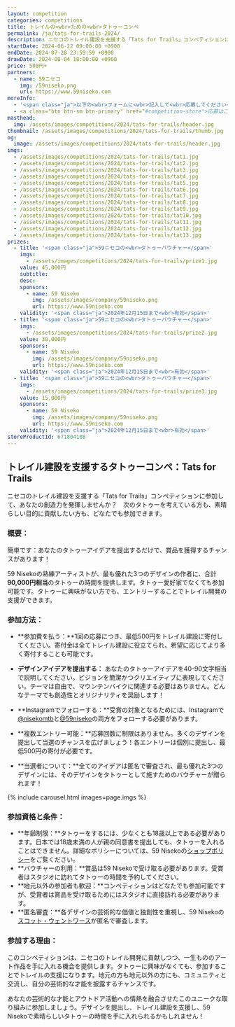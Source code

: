 ```yaml
---
layout: competition
categories: competitions
title: トレイルの<wbr>ための<wbr>タトゥーコンペ
permalink: /ja/tats-for-trails-2024/
description: ニセコのトレイル建設を支援する「Tats for Trails」コンペティションに参加して、あなたの創造力を発揮しませんか？　次のタトゥーを考えている方も、素晴らしい目的に貢献したい方も、どなたでも参加できます。
startDate: 2024-06-22 09:00:00 +0900
endDate: 2024-07-28 23:59:59 +0900
drawDate: 2024-08-04 18:00:00 +0900
price: 500円+
partners:
  - name: 59ニセコ
    img: /59niseko.png
    url: https://www.59niseko.com
moreInfo:
  - '<span class="ja">以下の<wbr>フォームに<wbr>記入して<wbr>応募してください<wbr></span>'
  - <a class="btn btn-sm btn-primary" href="#competition-store">応募はこちらから</a>
masthead:
  img: /assets/images/competitions/2024/tats-for-trails/header.jpg
thumbnail: /assets/images/competitions/2024/tats-for-trails/thumb.jpg
og:
  image: /assets/images/competitions/2024/tats-for-trails/header.jpg
imgs:
  - /assets/images/competitions/2024/tats-for-trails/tat1.jpg
  - /assets/images/competitions/2024/tats-for-trails/tat2.jpg
  - /assets/images/competitions/2024/tats-for-trails/tat3.jpg
  - /assets/images/competitions/2024/tats-for-trails/tat4.jpg
  - /assets/images/competitions/2024/tats-for-trails/tat5.jpg
  - /assets/images/competitions/2024/tats-for-trails/tat6.jpg
  - /assets/images/competitions/2024/tats-for-trails/tat7.jpg
  - /assets/images/competitions/2024/tats-for-trails/tat8.jpg
  - /assets/images/competitions/2024/tats-for-trails/tat9.jpg
  - /assets/images/competitions/2024/tats-for-trails/tat10.jpg
  - /assets/images/competitions/2024/tats-for-trails/tat11.jpg
  - /assets/images/competitions/2024/tats-for-trails/tat12.jpg
  - /assets/images/competitions/2024/tats-for-trails/tat13.jpg
prizes:
  - title: '<span class="ja">59ニセコの<wbr>タトゥーバウチャー</span>'
    imgs:
      - /assets/images/competitions/2024/tats-for-trails/prize1.jpg
    value: 45,000円
    subtitle:
    desc:
    sponsors:
      - name: 59 Niseko
        img: /assets/images/company/59niseko.png
        url: https://www.59niseko.com
    validity: '<span class="ja">2024年12月15日まで<wbr>有効</span>'
  - title: '<span class="ja">59ニセコの<wbr>タトゥーバウチャー</span>'
    imgs:
      - /assets/images/competitions/2024/tats-for-trails/prize2.jpg
    value: 30,000円
    sponsors:
      - name: 59 Niseko
        img: /assets/images/company/59niseko.png
        url: https://www.59niseko.com
    validity: '<span class="ja">2024年12月15日まで<wbr>有効</span>'
  - title: '<span class="ja">59ニセコの<wbr>タトゥーバウチャー</span>'
    imgs:
      - /assets/images/competitions/2024/tats-for-trails/prize3.jpg
    value: 15,000円
    sponsors:
      - name: 59 Niseko
        img: /assets/images/company/59niseko.png
        url: https://www.59niseko.com
    validity: '<span class="ja">2024年12月15日まで<wbr>有効</span>'
storeProductId: 671804108
---
```

## <span class="ja">トレイル建設を<wbr>支援する<wbr>タトゥーコンペ：Tats for Trails</span>

<span class="ja">ニセコの<wbr>トレイル建設を<wbr>支援する<wbr>「Tats for Trails」コンペティションに<wbr>参加して、<wbr>あなたの<wbr>創造力を<wbr>発揮しませんか？<wbr>　次の<wbr>タトゥーを<wbr>考えている<wbr>方も、<wbr>素晴らしい<wbr>目的に<wbr>貢献したい<wbr>方も、<wbr>どなたでも<wbr>参加できます。</span>

### 概要：

<span class="ja">簡単です：あなたのタトゥーアイデアを<wbr>提出するだけで、<wbr>賞品を<wbr>獲得する<wbr>チャンスが<wbr>あります！</span>

<span class="ja">59 Nisekoの<wbr>熟練アーティストが、<wbr>最も<wbr>優れた<wbr>3つの<wbr>デザインの<wbr>作者に、<wbr>合計**90,000円相当**の<wbr>タトゥーの<wbr>時間を<wbr>提供します。<wbr>タトゥー愛好家でなくても<wbr>参加可能です。<wbr>タトゥーに<wbr>興味が<wbr>ない方でも、<wbr>エントリーする<wbr>ことで<wbr>トレイル開発の<wbr>支援が<wbr>できます。</span>

### 参加方法：

- <span class="ja">**参加費を<wbr>払う<wbr>：**1回の<wbr>応募に<wbr>つき、<wbr>最低500円を<wbr>トレイル建設に<wbr>寄付してください。<wbr>寄付金は<wbr>全て<wbr>トレイル建設に<wbr>役立てられ、<wbr>希望に<wbr>応じてより<wbr>多く<wbr>寄付する<wbr>ことも<wbr>可能です。</span>

- <span class="ja">**デザインアイデアを<wbr>提出する<wbr>：** あなたのタトゥーアイデアを<wbr>40-90文字相当で<wbr>説明してください。<wbr>ビジョンを<wbr>簡潔かつクリエイティブに<wbr>表現してください。<wbr>テーマは<wbr>自由で、<wbr>マウンテンバイクに<wbr>関連する<wbr>必要は<wbr>ありません。<wbr>どんな<wbr>テーマでも<wbr>創造性と<wbr>オリジナリティを<wbr>奨励します！</span>

- <span class="ja">**Instagramで<wbr>フォローする<wbr>：**受賞の<wbr>対象と<wbr>なる<wbr>ためには、<wbr>Instagramで<wbr><a href="https://instagram.com/nisekomtb" target="_blank">@nisekomtb</a>と<wbr><a href="https://instagram.com/59niseko" target="_blank">@59niseko</a>の<wbr>両方を<wbr>フォローする<wbr>必要が<wbr>あります。</span>

- <span class="ja">**複数エントリー可能：**応募回数に<wbr>制限は<wbr>ありません。<wbr>多くの<wbr>デザインを<wbr>提出して<wbr>当選の<wbr>チャンスを<wbr>広げましょう！<wbr>各エントリーは<wbr>個別に<wbr>提出し、<wbr>最低500円の<wbr>寄付が<wbr>必要です。</span>

- <span class="ja">**当選者に<wbr>ついて<wbr>：**全ての<wbr>アイデアは<wbr>匿名で<wbr>審査され、<wbr>最も<wbr>優れた<wbr>3つの<wbr>デザインには、<wbr>その<wbr>デザインを<wbr>タトゥーと<wbr>して<wbr>施すための<wbr>バウチャーが<wbr>贈られます！</span>

{% include carousel.html images=page.imgs %}

### 参加資格と条件：

- <span class="ja">**年齢制限：**タトゥーを<wbr>するには、<wbr>少なくとも<wbr>18歳以上である<wbr>必要が<wbr>あります。<wbr>日本では<wbr>18歳未満の<wbr>人が<wbr>親の<wbr>同意書を<wbr>提出しても、<wbr>タトゥーを<wbr>入れる<wbr>ことは<wbr>できません。<wbr>詳細な<wbr>ポリシーに<wbr>ついては、<wbr>59 Nisekoの<wbr><a href="https://www.59niseko.com/ja/shop-policy" target="_blank">ショップポリシー</a>を<wbr>ご覧ください。</span>
- <span class="ja">**バウチャーの<wbr>利用：**賞品は<wbr>59 Nisekoで<wbr>受け取る<wbr>必要が<wbr>あります。<wbr>受賞者は<wbr>スタジオに<wbr>訪れてタトゥーの<wbr>時間を<wbr>予約してください。</span>
- <span class="ja">**地元以外の<wbr>参加者も<wbr>歓迎：**コンペティションは<wbr>どなたでも<wbr>参加可能ですが、<wbr>受賞者は<wbr>賞品を<wbr>受け取る<wbr>ためには<wbr>スタジオに<wbr>直接訪れる<wbr>必要が<wbr>あります。</span>
- <span class="ja">**匿名審査：**各デザインの<wbr>芸術的な<wbr>価値と<wbr>独創性を<wbr>重視し、<wbr>59 Nisekoの<wbr><a href="https://www.59niseko.com/ja/scott-wentworth" target="_blank">スコット・ウェントワース</a>が<wbr>匿名で<wbr>審査します。<wbr>
</span>

### 参加する理由：

<span class="ja">この<wbr>コンペティションは、<wbr>ニセコの<wbr>トレイル開発に<wbr>貢献しつつ、<wbr>一生ものの<wbr>アート作品を<wbr>手に<wbr>入れる<wbr>機会を<wbr>提供します。<wbr>タトゥーに<wbr>興味が<wbr>なくても、<wbr>参加する<wbr>ことで<wbr>トレイルの<wbr>支援に<wbr>なります。<wbr>地元の<wbr>方も<wbr>地元以外の<wbr>方にも、<wbr>コミュニティと<wbr>交流し、<wbr>自分の<wbr>芸術的な<wbr>才能を<wbr>披露する<wbr>チャンスです。</span>

<span class="ja">あなたの<wbr>芸術的な<wbr>才能と<wbr>アウトドア活動への<wbr>情熱を<wbr>融合させた<wbr>この<wbr>ユニークな<wbr>取り組みに<wbr>参加しましょう。<wbr>デザインを<wbr>提出し、<wbr>トレイル建設を<wbr>支援し、<wbr>59 Nisekoで<wbr>素晴らしい<wbr>タトゥーの<wbr>時間を<wbr>手に<wbr>入れられるかもしれません！</span>
